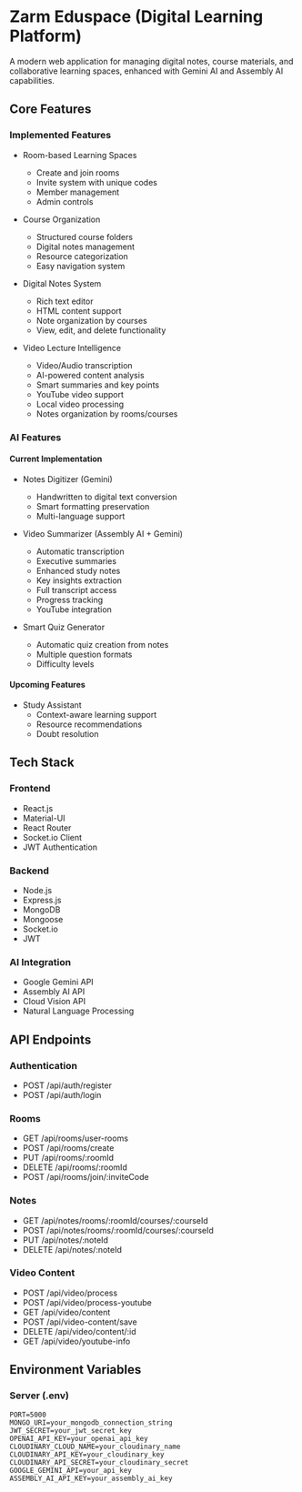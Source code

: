 # Zarm Eduspace (Digital Learning Platform)

A modern web application for managing digital notes, course materials, and collaborative learning spaces, enhanced with Gemini AI and Assembly AI capabilities.

## Core Features

### Implemented Features

- Room-based Learning Spaces
  - Create and join rooms
  - Invite system with unique codes
  - Member management
  - Admin controls

- Course Organization
  - Structured course folders
  - Digital notes management
  - Resource categorization
  - Easy navigation system

- Digital Notes System
  - Rich text editor
  - HTML content support
  - Note organization by courses
  - View, edit, and delete functionality

- Video Lecture Intelligence
  - Video/Audio transcription
  - AI-powered content analysis
  - Smart summaries and key points
  - YouTube video support
  - Local video processing
  - Notes organization by rooms/courses

### AI Features

#### Current Implementation

- Notes Digitizer (Gemini)
  - Handwritten to digital text conversion
  - Smart formatting preservation
  - Multi-language support

- Video Summarizer (Assembly AI + Gemini)
  - Automatic transcription
  - Executive summaries
  - Enhanced study notes
  - Key insights extraction
  - Full transcript access
  - Progress tracking
  - YouTube integration

- Smart Quiz Generator
  - Automatic quiz creation from notes
  - Multiple question formats
  - Difficulty levels

#### Upcoming Features

- Study Assistant
  - Context-aware learning support
  - Resource recommendations
  - Doubt resolution

## Tech Stack

### Frontend
- React.js
- Material-UI
- React Router
- Socket.io Client
- JWT Authentication

### Backend
- Node.js
- Express.js
- MongoDB
- Mongoose
- Socket.io
- JWT

### AI Integration
- Google Gemini API
- Assembly AI API
- Cloud Vision API
- Natural Language Processing

## API Endpoints

### Authentication
- POST /api/auth/register
- POST /api/auth/login

### Rooms
- GET /api/rooms/user-rooms
- POST /api/rooms/create
- PUT /api/rooms/:roomId
- DELETE /api/rooms/:roomId
- POST /api/rooms/join/:inviteCode

### Notes
- GET /api/notes/rooms/:roomId/courses/:courseId
- POST /api/notes/rooms/:roomId/courses/:courseId
- PUT /api/notes/:noteId
- DELETE /api/notes/:noteId

### Video Content
- POST /api/video/process
- POST /api/video/process-youtube
- GET /api/video/content
- POST /api/video-content/save
- DELETE /api/video/content/:id
- GET /api/video/youtube-info

## Environment Variables

### Server (.env)
```env
PORT=5000
MONGO_URI=your_mongodb_connection_string
JWT_SECRET=your_jwt_secret_key
OPENAI_API_KEY=your_openai_api_key
CLOUDINARY_CLOUD_NAME=your_cloudinary_name
CLOUDINARY_API_KEY=your_cloudinary_key
CLOUDINARY_API_SECRET=your_cloudinary_secret
GOOGLE_GEMINI_API=your_api_key
ASSEMBLY_AI_API_KEY=your_assembly_ai_key
